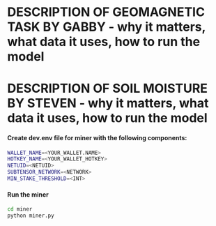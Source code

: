 # DESCRIPTION OF GEOMAGNETIC TASK BY GABBY - why it matters, what data it uses, how to run the model

# DESCRIPTION OF SOIL MOISTURE BY STEVEN - why it matters, what data it uses, how to run the model

#### Create dev.env file for miner with the following components:
```bash
WALLET_NAME=<YOUR_WALLET.NAME>
HOTKEY_NAME=<YOUR_WALLET_HOTKEY>
NETUID=<NETUID>
SUBTENSOR_NETWORK=<NETWORK>
MIN_STAKE_THRESHOLD=<INT>
```

#### Run the miner
```bash
cd miner
python miner.py
```